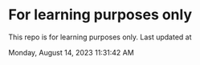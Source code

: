 # For learning purposes only
This repo is for learning purposes only.
Last updated at

Monday, August 14, 2023 11:31:42 AM


